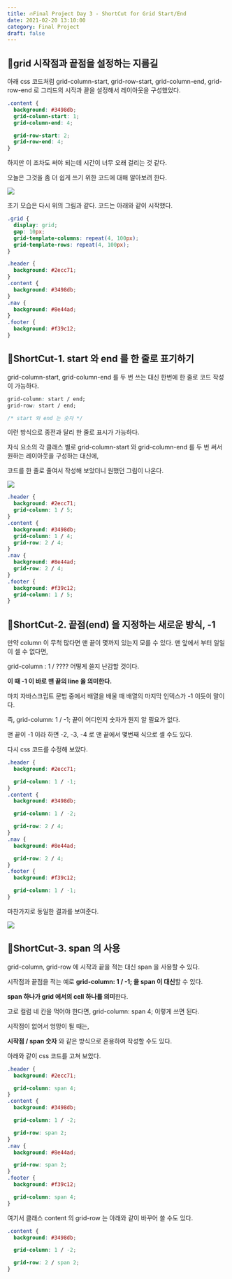 ```yaml
---
title: 🔥Final Project Day 3 - ShortCut for Grid Start/End
date: 2021-02-20 13:10:00
category: Final Project
draft: false
---
```


## 🌳grid 시작점과 끝점을 설정하는 지름길

아래 css 코드처럼 grid-column-start, grid-row-start, grid-column-end, grid-row-end 로 그리드의 시작과 끝을 설정해서 레이아웃을 구성했었다.

```css
.content {
  background: #3498db;
  grid-column-start: 1;
  grid-column-end: 4;

  grid-row-start: 2;
  grid-row-end: 4;
}
```

하지만 이 조차도 써야 되는데 시간이 너무 오래 걸리는 것 같다.

오늘은 그것을 좀 더 쉽게 쓰기 위한 코드에 대해 알아보려 한다.

![](./images/shortcut1.jpeg)

초기 모습은 다시 위의 그림과 같다. 코드는 아래와 같이 시작했다.

```css
.grid {
  display: grid;
  gap: 10px;
  grid-template-columns: repeat(4, 100px);
  grid-template-rows: repeat(4, 100px);
}

.header {
  background: #2ecc71;
}
.content {
  background: #3498db;
}
.nav {
  background: #8e44ad;
}
.footer {
  background: #f39c12;
}
```

## 🌳ShortCut-1. start 와 end 를 한 줄로 표기하기

grid-column-start, grid-column-end 를 두 번 쓰는 대신 한번에 한 줄로 코드 작성이 가능하다.

```css
grid-column: start / end;
grid-row: start / end;

/* start 와 end 는 숫자 */
```

이런 방식으로 종전과 달리 한 줄로 표시가 가능하다.

자식 요소의 각 클래스 별로 grid-column-start 와 grid-column-end 를 두 번 써서 원하는 레이아웃을 구성하는 대신에,

코드를 한 줄로 줄여서 작성해 보았더니 원했던 그림이 나온다.

![](./images/4.jpeg)

```css
.header {
  background: #2ecc71;
  grid-column: 1 / 5;
}
.content {
  background: #3498db;
  grid-column: 1 / 4;
  grid-row: 2 / 4;
}
.nav {
  background: #8e44ad;
  grid-row: 2 / 4;
}
.footer {
  background: #f39c12;
  grid-column: 1 / 5;
}
```

## 🌳ShortCut-2. 끝점(end) 을 지정하는 새로운 방식, -1

만약 column 이 무척 많다면 맨 끝이 몇까지 있는지 모를 수 있다. 맨 앞에서 부터 일일이 셀 수 없다면,

grid-column : 1 / ???? 어떻게 쓸지 난감할 것이다.

<strong>이 때 -1 이 바로 맨 끝의 line 을 의미한다.</strong>

마치 자바스크립트 문법 중에서 배열을 배울 때 배열의 마지막 인덱스가 -1 이듯이 말이다.

즉, grid-column: 1 / -1; 끝이 어디인지 숫자가 뭔지 알 필요가 없다.

맨 끝이 -1 이라 하면 -2, -3, -4 로 맨 끝에서 몇번째 식으로 셀 수도 있다.

다시 css 코드를 수정해 보았다.

```css
.header {
  background: #2ecc71;

  grid-column: 1 / -1;
}
.content {
  background: #3498db;

  grid-column: 1 / -2;

  grid-row: 2 / 4;
}
.nav {
  background: #8e44ad;

  grid-row: 2 / 4;
}
.footer {
  background: #f39c12;

  grid-column: 1 / -1;
}
```

마찬가지로 동일한 결과를 보여준다.

![](./images/4.jpeg)

## 🌳ShortCut-3. span 의 사용

grid-column, grid-row 에 시작과 끝을 적는 대신 span 을 사용할 수 있다.

시작점과 끝점을 적는 예로 <b>grid-column: 1 / -1; 을 span 이 대신</b>할 수 있다.

<b>span 하나가 grid 에서의 cell 하나를 의미</b>한다.

고로 컬럼 네 칸을 먹어야 한다면, grid-column: span 4; 이렇게 쓰면 된다.

시작점이 없어서 엉망이 될 때는,

<b>시작점 / span 숫자</b> 와 같은 방식으로 혼용하여 작성할 수도 있다.

아래와 같이 css 코드를 고쳐 보았다.

```css
.header {
  background: #2ecc71;

  grid-column: span 4;
}
.content {
  background: #3498db;

  grid-column: 1 / -2;

  grid-row: span 2;
}
.nav {
  background: #8e44ad;

  grid-row: span 2;
}
.footer {
  background: #f39c12;

  grid-column: span 4;
}
```

여기서 클래스 content 의 grid-row 는 아래와 같이 바꾸어 쓸 수도 있다.

```css
.content {
  background: #3498db;

  grid-column: 1 / -2;

  grid-row: 2 / span 2;
}
```

